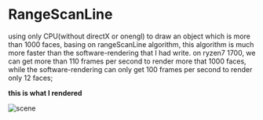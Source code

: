 # RangeScanLine
using only CPU(without directX or onengl) to draw an object which is more than 1000 faces, basing on  rangeScanLine algorithm, this algorithm is much more faster than the software-rendering that I had write.
on ryzen7 1700, we can get more than 110 frames per second to render more that 1000 faces, while the software-rendering can only get 100 frames per second to render only 12 faces;

**this is what I rendered**

![scene](https://github.com/ZJUZTJ/RangeScanLine/blob/master/example.png)
